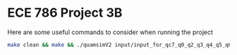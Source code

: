 # ECE 786 Project 3B


Here are some useful commands to consider when running the project
```sh
make clean && make && ./quamsimV2 input/input_for_qc7_q0_q2_q3_q4_q5_q6.txt 
```